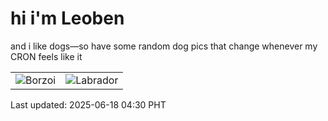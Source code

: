 # hi i'm Leoben

and i like dogs—so have some random dog pics that change whenever my CRON feels like it

|  |  |
|--------|----------|
| ![Borzoi](https://random-dog-vercel.vercel.app/api/random-borzoi?v=1750192203) | ![Labrador](https://random-dog-vercel.vercel.app/api/random-labrador?v=1750192203) |

Last updated: 2025-06-18 04:30 PHT

